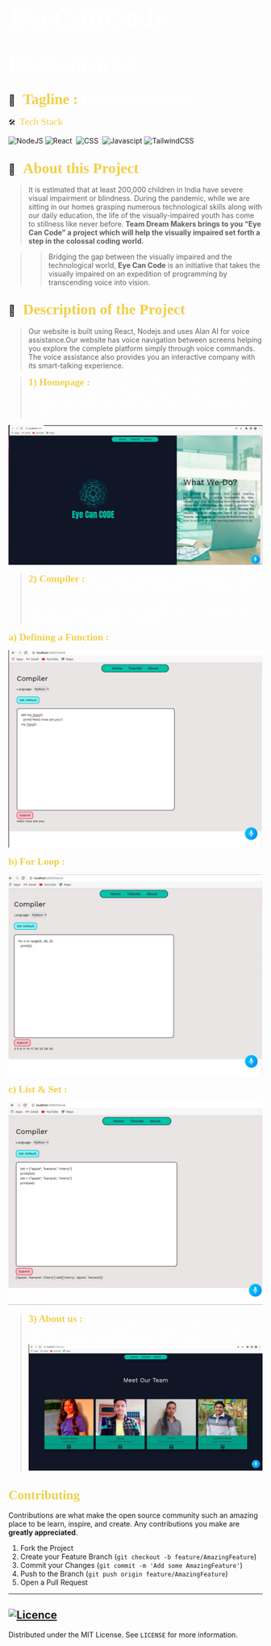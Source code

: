 # <span style="color:#fff; font-family: 'Bebas Neue'; font-size: 2em;">**EyeCanCode** </span>
# <span style="color:#fff; font-family: 'Bebas Neue'; font-size: 1.4em;">**Electrothon 4.0** </span>

##  💼 &nbsp; <span style="color: #f2cf4a; font-family: Babas; font-size: 1.4em;">**Tagline :**</span><span style="color:#fff; font-family: 'Bebas Neue'; font-size: 1.2em;">  From voice to vision
</span>


 🛠 &nbsp;<span style="color: #f2cf4a; font-family: Babas; font-size: 1.4em;">Tech Stack
</span>

![NodeJS](https://img.shields.io/badge/node.js-6DA55F?style=for-the-badge&logo=node.js&logoColor=white)
![React](https://img.shields.io/badge/react-%2320232a.svg?style=for-the-badge&logo=react&logoColor=%2361DAFB)&nbsp;
![CSS](https://img.shields.io/badge/alanai%20-%231572B6.svg?&style=for-the-badge&logo=alanai&logoColor=white)&nbsp;
![Javascipt](https://img.shields.io/badge/javascript%20-%23323330.svg?&style=for-the-badge&logo=javascript&logoColor=%23F7DF1E)
![TailwindCSS](https://img.shields.io/badge/tailwindcss-%2338B2AC.svg?style=for-the-badge&logo=tailwind-css&logoColor=white)




## 🔭 &nbsp; <span style="color: #f2cf4a; font-family: Babas; font-size: 1.4em;">About this Project
</span>

>It is estimated that at least 200,000 children in India have severe visual impairment or blindness. During the pandemic, while we are sitting in our homes grasping numerous technological skills along with our daily education, the life of the visually-impaired youth has come to stillness like never before. **Team Dream Makers brings to you “Eye Can Code” a project which will help the visually impaired set forth a step in the colossal coding world.**

>>Bridging the gap between the visually impaired and the technological world, **Eye Can Code** is an initiative that takes the visually impaired on an expedition of programming by transcending voice into vision.
 

</span>



<!-- <span style="font-family: times, serif; font-size:17pt; font-style:italic">Click on the 
[Link](https://lovekesh-gh.github.io/)
to Visit the Website.</span> -->


## 🔭 &nbsp; <span style="color: #f2cf4a; font-family: Babas; font-size: 1.4em;">Description of the Project
</span>

>Our website is built using React, Nodejs and uses Alan AI for voice assistance.Our website has voice navigation between screens helping you explore the complete platform simply through voice commands. The voice assistance also provides you an interactive company with its smart-talking experience.

><span style="color: #f2cf4a; font-family: Babas; font-size: 1.4em;">**1) Homepage :**</span><span style="color:#fff; font-family: 'Bebas Neue'; font-size: 1.2em;">  The homepage is designed while keeping **ease of access** as the top priority. The page contains answers to several important questions which make our website easy to navigate and access. 

![Home page](./images/1.jpeg)

</span>

><span style="color: #f2cf4a; font-family: Babas; font-size: 1.4em;">**2) Compiler :**</span><span style="color:#fff; font-family: 'Bebas Neue'; font-size: 1.2em;">  The compiler page of the website has been created while making sure that the general complexities of coding are not too prominent. It also includes voice support at all steps providing constant assistance to make your coding experience smoother.It can perform basic to intermediate task like

<span style="color: #f2cf4a; font-family: Babas; font-size: 1.4em;">**a) Defining a Function :**</span>

![About page](./images/2.jpeg)

<span style="color: #f2cf4a; font-family: Babas; font-size: 1.4em;">**b) For Loop :**</span>

![About page](./images/3.jpeg)

<span style="color: #f2cf4a; font-family: Babas; font-size: 1.4em;">**c) List & Set :**</span>

![About page](./images/4.jpeg)

</span>

><span style="color: #f2cf4a; font-family: Babas; font-size: 1.4em;">**3) About us :**</span><span style="color:#fff; font-family: 'Bebas Neue'; font-size: 1.2em;">   This page contains information about the team members who have contributed to our project and also puts forward our vision towards the future growth of the website.
![About page](./images/5.jpeg)


</span>

<!-- CONTRIBUTING -->

## <span style="color: #f2cf4a; font-family: Babas; font-size: 1.2em;">Contributing
</span>

Contributions are what make the open source community such an amazing place to be learn, inspire, and create. Any contributions you make are **greatly appreciated**.

1. Fork the Project
2. Create your Feature Branch (`git checkout -b feature/AmazingFeature`)
3. Commit your Changes (`git commit -m 'Add some AmazingFeature'`)
4. Push to the Branch (`git push origin feature/AmazingFeature`)
5. Open a Pull Request
---
<!-- LICENSE -->
## [![Licence](https://img.shields.io/github/license/Ileriayo/markdown-badges?style=for-the-badge)](./LICENSE)

Distributed under the MIT License. See `LICENSE` for more information.

